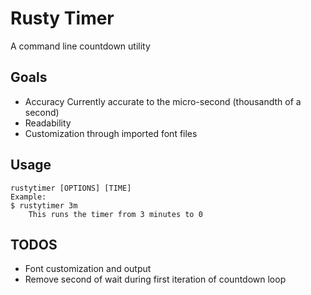 # Rusty Timer 
A command line countdown utility 

## Goals 
* Accuracy Currently accurate to the micro-second (thousandth of a second) 
* Readability 
* Customization through imported font files 
## Usage 
```
rustytimer [OPTIONS] [TIME]
Example: 
$ rustytimer 3m
    This runs the timer from 3 minutes to 0
```

## TODOS
* Font customization and output 
* Remove second of wait during first iteration of countdown loop 